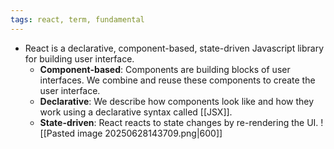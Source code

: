 ```yaml
---
tags: react, term, fundamental
---
```


- React is a declarative, component-based, state-driven Javascript library for building user interface.
	- **Component-based**: Components are building blocks of user interfaces. We combine and reuse these components to create the user interface.
	- **Declarative**: We describe how components look like and how they work using a declarative syntax called [[JSX]].
	- **State-driven**: React reacts to state changes by re-rendering the UI.
		![[Pasted image 20250628143709.png|600]]